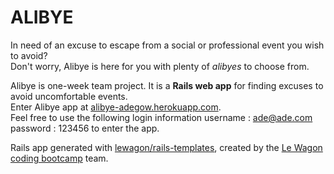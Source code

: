 # ALIBYE


In need of an excuse to escape from a social or professional event you wish to avoid?  
Don't worry, Alibye is here for you with plenty of _alibyes_ to choose from.  
  
Alibye is one-week team project. It is a **Rails web app** for finding excuses to avoid uncomfortable events.  
Enter Alibye app at [alibye-adegow.herokuapp.com](https://alibye-adegow.herokuapp.com/).  
Feel free to use the following login information username : ade@ade.com password : 123456 to enter the app.  
  
Rails app generated with [lewagon/rails-templates](https://github.com/lewagon/rails-templates), created by the [Le Wagon coding bootcamp](https://www.lewagon.com) team.
